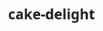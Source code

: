 # cake-delight

<!DOCTYPE html>
<html lang="en">
<head>
    <meta charset="UTF-8">
    <title>Live Bakery - Cafe Delight</title>
    <style>
    body {
        margin: 0;
        font-family: 'Segoe UI', sans-serif;
        background-image: url('https://images.unsplash.com/photo-1600891964599-f61ba0e24092?auto=format&fit=crop&w=1950&q=80');
        background-size: cover;
        background-position: center;
        background-repeat: no-repeat;
        background-attachment: fixed;
        position: relative;
    }

    body::before {
        content: '';
        position: fixed;
        top: 0;
        left: 0;
        right: 0;
        bottom: 0;
        background-color: rgba(255, 255, 255, 0.65); 
        z-index: 0;
    }

    .menu {
        display: flex;
        align-items: center;
        justify-content: space-between;
        background-color: rgba(109, 76, 65, 0.9);
        padding: 10px 30px;
        position: relative;
        z-index: 1;
    }

    .menu h1 {
        color: white;
        font-size: 28px;
        margin: 0;
    }

    .menu ul {
        list-style: none;
        display: flex;
        margin: 0;
        padding: 0;
    }

    .menu ul li {
        margin-left: 20px;
        color: white;
        font-size: 18px;
        cursor: pointer;
        transition: color 0.3s ease;
    }

    .menu ul li:hover {
        color: #ffc107;
    }

    .content {
        display: flex;
        justify-content: center;
        align-items: center;
        padding: 40px;
        gap: 30px;
        background-color: rgba(255, 255, 255, 0.9);
        margin: 30px;
        border-radius: 10px;
        position: relative;
        z-index: 1;
    }

    .text {
        max-width: 500px;
    }

    .text h2 {
        color: #6d4c41;
        font-size: 32px;
        margin-bottom: 15px;
    }

    .text p {
        font-size: 18px;
        line-height: 1.6;
        color: #333;
    }

    .btn {
        background-color: #6d4c41;
        color: white;
        border: none;
        padding: 10px 20px;
        font-size: 16px;
        margin-top: 20px;
        cursor: pointer;
        border-radius: 5px;
        transition: 0.3s ease;
    }

    .btn:hover {
        background-color: #ffc107;
        color: #6d4c41;
    }

    img {
        width: 500px;
        height: 350px;
        border-radius: 10px;
        box-shadow: 0px 4px 10px rgba(0,0,0,0.1);
    }

    @media screen and (max-width: 768px) {
        .content {
            flex-direction: column;
            text-align: center;
        }
        img {
            width: 70%;
        }
    }
    </style>
</head>
<body>

    <!-- Menu Bar -->
    <div class="menu">
        <h1>Cafe Delight</h1>
        <ul>
            <li>Home</li>
            <li>About</li>
            <li>Menu</li>
            <li>Contact</li>
        </ul>
    </div>

    <!-- Main Content -->
    <div class="content">
        <div class="text">
            <h2>Welcome to Cafe Delight</h2>
            <p>
                A bakery is an establishment that produces and sells flour-based baked goods such as bread, cookies, cakes, doughnuts, bagels, pastries, and pies. Some bakeries also serve coffee and tea, allowing you to enjoy your treats in a cozy setting.
            </p>
            <button class="btn">Contact Us</button>
        </div>
        <img src="https://images.edrawmax.com/article2023/coffee-shop-org-chart/organizational-structure-of-coffee-shop.jpg" alt="Delicious Cake">
    </div>

</body>
</html>


